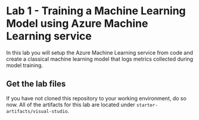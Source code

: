 # Lab 1 - Training a Machine Learning Model using Azure Machine Learning service

In this lab you will setup the Azure Machine Learning service from code and create a classical machine learning model that logs metrics collected during model training.

## Get the lab files
If you have not cloned this repository to your working environment, do so now. All of the artifacts for this lab are located under `starter-artifacts/visual-studio`.

